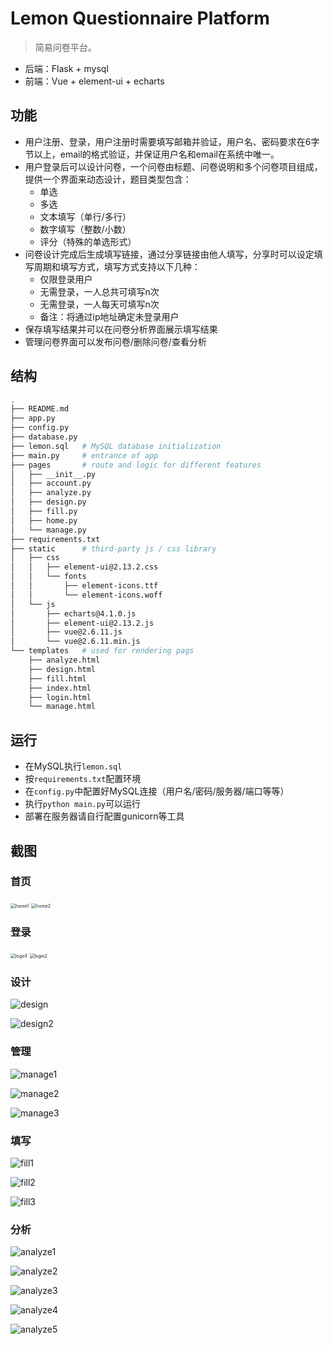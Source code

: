 # Lemon Questionnaire Platform
> 简易问卷平台。
- 后端：Flask + mysql
- 前端：Vue + element-ui + echarts
## 功能

- 用户注册、登录，用户注册时需要填写邮箱并验证，用户名、密码要求在6字节以上，email的格式验证，并保证用户名和email在系统中唯一。
- 用户登录后可以设计问卷，一个问卷由标题、问卷说明和多个问卷项目组成，提供一个界面来动态设计，题目类型包含：
  - 单选
  - 多选
  - 文本填写（单行/多行）
  - 数字填写（整数/小数）
  - 评分（特殊的单选形式）
- 问卷设计完成后生成填写链接，通过分享链接由他人填写，分享时可以设定填写周期和填写方式，填写方式支持以下几种：
  - 仅限登录用户
  - 无需登录，一人总共可填写n次
  - 无需登录，一人每天可填写n次
  - 备注：将通过ip地址确定未登录用户
- 保存填写结果并可以在问卷分析界面展示填写结果
- 管理问卷界面可以发布问卷/删除问卷/查看分析

## 结构
```bash
.
├── README.md
├── app.py
├── config.py
├── database.py
├── lemon.sql	# MySQL database initialization
├── main.py		# entrance of app
├── pages		# route and logic for different features
│   ├── __init__.py
│   ├── account.py
│   ├── analyze.py
│   ├── design.py
│   ├── fill.py
│   ├── home.py
│   └── manage.py
├── requirements.txt
├── static		# third-party js / css library
│   ├── css
│   │   ├── element-ui@2.13.2.css
│   │   └── fonts
│   │       ├── element-icons.ttf
│   │       └── element-icons.woff
│   └── js
│       ├── echarts@4.1.0.js
│       ├── element-ui@2.13.2.js
│       ├── vue@2.6.11.js
│       └── vue@2.6.11.min.js
└── templates	# used for rendering pags
    ├── analyze.html
    ├── design.html
    ├── fill.html
    ├── index.html
    ├── login.html
    └── manage.html
```

## 运行

- 在MySQL执行`lemon.sql`
- 按`requirements.txt`配置环境
- 在`config.py`中配置好MySQL连接（用户名/密码/服务器/端口等等）
- 执行`python main.py`可以运行
- 部署在服务器请自行配置gunicorn等工具

## 截图
### 首页

<img src="screenshots/home1.png" alt="home1" style="zoom:50%;" />

<img src="screenshots/home2.png" alt="home2" style="zoom:50%;" />

### 登录

<img src="screenshots/login1.png" alt="login1" style="zoom:50%;" />

<img src="screenshots/login2.png" alt="login2" style="zoom:50%;" />

### 设计

![design](screenshots/design1.png)

![design2](screenshots/design2.png)

### 管理

![manage1](screenshots/manage1.png)

![manage2](screenshots/manage2.png)

![manage3](screenshots/manage3.png)

### 填写

![fill1](screenshots/fill1.png)

![fill2](screenshots/fill2.png)

![fill3](screenshots/fill3.png)

### 分析

![analyze1](screenshots/analyze1.png)

![analyze2](screenshots/analyze2.png)

![analyze3](screenshots/analyze3.png)

![analyze4](screenshots/analyze4.png)

![analyze5](screenshots/analyze5.png)